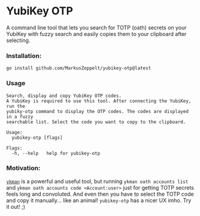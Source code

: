 # YubiKey OTP

A command line tool that lets you search for TOTP (oath) secrets on your
YubiKey with fuzzy search and easily copies them to your clipboard after
selecting.

### Installation:

    go install github.com/MarkusZoppelt/yubikey-otp@latest

### Usage

    Search, display and copy YubiKey OTP codes.
    A YubiKey is required to use this tool. After connecting the YubiKey, run the
    yubiky-otp command to display the OTP codes. The codes are displayed in a fuzzy
    searchable list. Select the code you want to copy to the clipboard.

    Usage:
      yubikey-otp [flags]

    Flags:
      -h, --help   help for yubikey-otp

### Motivation:

[`ykman`](https://github.com/Yubico/yubikey-manager) is a powerful and useful
tool, but running `ykman oath accounts list` and `ykman oath accounts code
<Account:user>` just for getting TOTP secrets feels long and convoluted. And
even then you have to select the TOTP code and copy it manually... like an
animal! `yubikey-otp` has a nicer UX imho. Try it out! ;)
